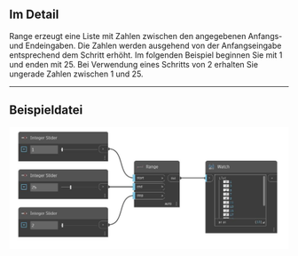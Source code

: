 ## Im Detail
Range erzeugt eine Liste mit Zahlen zwischen den angegebenen Anfangs- und Endeingaben. Die Zahlen werden ausgehend von der Anfangseingabe entsprechend dem Schritt erhöht. Im folgenden Beispiel beginnen Sie mit 1 und enden mit 25. Bei Verwendung eines Schritts von 2 erhalten Sie ungerade Zahlen zwischen 1 und 25.
___
## Beispieldatei

![Range](./CoreNodeModels.Range_img.jpg)

